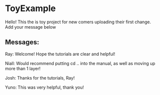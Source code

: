 # ToyExample

Hello! This the is toy project for new comers uploading their first change.
Add your message below

## Messages:

Ray: Welcome! Hope the tutorials are clear and helpful!

Niall: Would recommend putting cd .. into the manual, as well as moving up more than 1 layer!

Josh: Thanks for the tutorials, Ray!

Yuno: This was very helpful, thank you!
